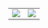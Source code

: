 <table align="center">
  <tr>
    <td>
      <img src="https://github-readme-stats.vercel.app/api?username=sdanialraza&hide=contribs&hide_border=true&include_all_commits=true&show=discussions_answered&show_icons=true&theme=react" />
    </td>
    <td>
      <img src="https://github-readme-stats.vercel.app/api/top-langs/?username=sdanialraza&hide_border=true&layout=compact&theme=react" />
    </td>
  </tr>
</table>
